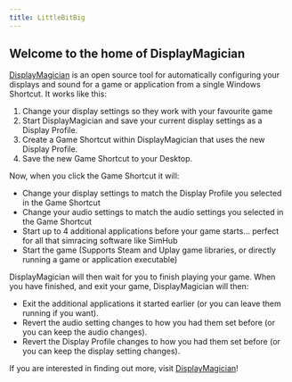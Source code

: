 ```yaml
---
title: LittleBitBig
---
```

## Welcome to the home of DisplayMagician

[DisplayMagician](https://displaymagician.littlebitbig.com) is an open source tool for automatically configuring your displays and sound for a game or application from a single Windows Shortcut. It works like this:

1. Change your display settings so they work with your favourite game
2. Start DisplayMagician and save your current display settings as a Display Profile.
3. Create a Game Shortcut within DisplayMagician that uses the new Display Profile.
4. Save the new Game Shortcut to your Desktop.

Now, when you click the Game Shortcut it will:

* Change your display settings to match the Display Profile you selected in the Game Shortcut
* Change your audio settings to match the audio settings you selected in the Game Shortcut
* Start up to 4 additional applications before your game starts... perfect for all that simracing software like SimHub
* Start the game (Supports Steam and Uplay game libraries, or directly running a game or application executable)


DisplayMagician will then wait for you to finish playing your game. When you have finished, and exit your game, DisplayMagician will then:
* Exit the additional applications it started earlier (or you can leave them running if you want).
* Revert the audio setting changes to how you had them set before (or you can keep the audio changes).
* Revert the Display Profile changes to how you had them set before (or you can keep the display setting changes).

If you are interested in finding out more, visit [DisplayMagician](https://displaymagician.littlebitbig.com)!
